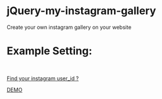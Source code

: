 jQuery-my-instagram-gallery
===========================

Create your own instagram gallery on your website

<h1>Example Setting:</h1>
<pre>
<script>
	bcr_mig(
		ins_id = 503807090, // your user_id
		ins_token = '141970.467ede5.edbc9c37472d41b790e1db8948793f11' // your token
	);
</script>
</pre>
<p><a href="http://ibacor.com/media/sosmed-user-id-finder/">Find your instagram user_id ?</a></p>
<p><a href="http://ibacor.com/demo/jquery-my-instagram-gallery/">DEMO</a></p>

